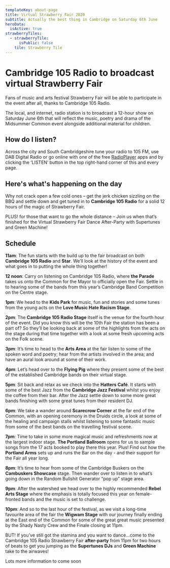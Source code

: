 ```yaml
---
templateKey: about-page
title: Virtual Strawberry Fair 2020
subtitle: Actually the best thing in Cambridge on Saturday 6th June
heroData:
  isActive: true
strawberryTiles:
  - strawberryTile:
      isPublic: false
    tile: Strawberry Tile
---
```

# Cambridge 105 Radio to broadcast virtual Strawberry Fair

Fans of music and arts festival Strawberry Fair will be able to participate in the event after all, thanks to Cambridge 105 Radio.

The local, and internet, radio station is to broadcast a 12-hour show on Saturday June 6th that will reflect the music, poetry and drama of the Midsummer Common event alongside additional material for children.

## How do I listen?

Across the city and South Cambridgeshire tune your radio to 105 FM, use DAB Digital Radio or go online with one of the free [RadioPlayer](http://www.radioplayer.co.uk/) apps and by clicking the ‘LISTEN’ button in the top right-hand corner of this and every page.

## Here's what's happening on the day

Why not crack open a few cold ones – get the jerk chicken sizzling on the BBQ and settle down and get tuned in to **Cambridge 105 Radio** for a solid 12 hours of the magic of Strawberry Fair.

PLUS! for those that want to go the whole distance – Join us when that’s finished for the Virtual Strawberry Fair Dance After-Party with Supertunes and Green Machine!

## Schedule

**11am**: The fun starts with the build up to the fair broadcast on both **Cambridge 105 Radio** and **Star**. We’ll look at the history of the event and what goes in to putting the whole thing together!

**12 noon**: Carry on listening on Cambridge 105 Radio, where **the Parade** takes us onto the Common for the Mayor to officially open the Fair. Settle in to hearing some of the bands from this year’s Cambridge Band Competition on the Centre stage.

**1pm**: We head to the **Kids Park** for music, fun and stories and some tunes from the young acts on the **Love Music Hate Racism Stage**.

**2pm**: The **Cambridge 105 Radio Stage** itself is the venue for the fourth hour of the event. Did you know this will be the 10th Fair the station has been a part of? So they’ll be looking back at some of the highlights from the acts on the stage during that time together with a look at some fresh upcoming acts on the Folk scene.

**3pm**: It’s time to head to the **Arts Area** at the fair listen to some of the spoken word and poetry; hear from the artists involved in the area; and have an aural look around at some of their work.

**4pm**: Let’s head over to the **Flying Pig** where they present some of the best of the established Cambridge bands on their virtual stage.

**5pm**: Sit back and relax as we check into the **Hatters Café**. It starts with some of the best Jazz from the **Cambridge Jazz Festival** whilst you enjoy the coffee from their bar. After the Jazz settle down to some more great bands finishing with some great tunes from their resident DJ.

**6pm**: We take a wander around **Scarecrow Corner** at the far end of the Common, with an opening ceremony in the Druids circle, a look at some of the healing and campaign stalls whilst listening to some fantastic music from some of the best bands on the travelling festival scene.

**7pm**: Time to take in some more magical music and refreshments now at the largest indoor stage.  **The Portland Ballroom** opens for us to sample songs from the 17 acts booked to play there this year. Plus! Find out how the **Portland Arms** sets up and runs the Bar on the day - and their support for the Fair all year long.

**8pm**: It’s time to hear from some of the Cambridge Buskers on the **Cambuskers Showcase** stage. Then wander over to listen in to what’s going down in the Random Bullshit Generator “pop up” stage area.

**9pm**: After the watershed we head over to the highly recommended **Rebel Arts Stage** where the emphasis is totally focused this year on female-fronted bands and the music is set to challenge.

**10pm**: And so to the last hour of the festival, as we visit a long-time favourite area of the fair the **Wigwam Stage** with our journey finally ending at the East end of the Common for some of the great great music presented by the Shady Nasty Crew and the Finale closing at 11pm.

BUT! If you’ve still got the stamina and you want to dance…come to the Cambridge 105 Radio Strawberry Fair **after-party** from 11pm for two hours of beats to get you jumping as the **Supertunes DJs** and **Green Machine** take to the airwaves!

Lots more information to come soon
